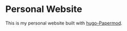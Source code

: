 # Personal Website
This is my personal website built with [hugo-Papermod](https://github.com/adityatelange/hugo-PaperMod).